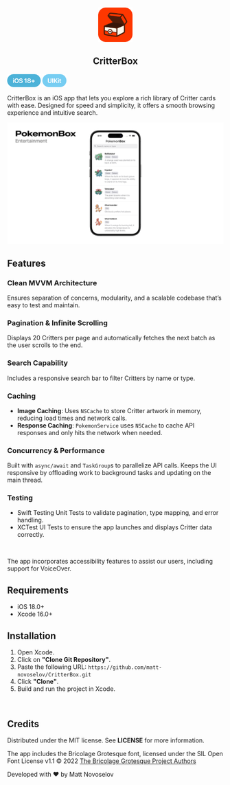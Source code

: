 <p align="center">
  <img src="Media/AppIcon.png" alt="Logo" width="80" height="80">
  <h2 align="center">
    CritterBox
  </h2>
</p>

<img src="https://github.com/matt-novoselov/matt-novoselov/blob/7bbed7f0e7e2ee616ec2ccbb07931f5b15a8e128/Files/SVGs/Badges/Platforms/ios18.svg" alt="" style="height: 30px"> <img src="https://github.com/matt-novoselov/matt-novoselov/blob/58a1be3d03d2558b81e787a0a13927faf3465be2/Files/SVGs/Badges/Frameworks/UIKit.svg" alt="" style="height: 30px"> 


CritterBox is an iOS app that lets you explore a rich library of Critter cards with ease. Designed for speed and simplicity, it offers a smooth browsing experience and intuitive search.

<img src="Media/Preview.png" alt="GIF">

## Features

### Clean MVVM Architecture

Ensures separation of concerns, modularity, and a scalable codebase that’s easy to test and maintain.

### Pagination & Infinite Scrolling

Displays 20 Critters per page and automatically fetches the next batch as the user scrolls to the end.

### Search Capability

Includes a responsive search bar to filter Critters by name or type.

### Caching

* **Image Caching**: Uses `NSCache` to store Critter artwork in memory, reducing load times and network calls.
* **Response Caching**: `PokemonService` uses `NSCache` to cache API responses and only hits the network when needed.

### Concurrency & Performance

Built with `async/await` and `TaskGroup`s to parallelize API calls. Keeps the UI responsive by offloading work to background tasks and updating on the main thread.

### Testing

* Swift Testing Unit Tests to validate pagination, type mapping, and error handling.
* XCTest UI Tests to ensure the app launches and displays Critter data correctly.

<br>

The app incorporates accessibility features to assist our users, including support for VoiceOver.

## Requirements
- iOS 18.0+
- Xcode 16.0+

## Installation
1. Open Xcode.
2. Click on **"Clone Git Repository"**.
3. Paste the following URL: `https://github.com/matt-novoselov/CritterBox.git`
4. Click **"Clone"**.
5. Build and run the project in Xcode.

<br>

## Credits
Distributed under the MIT license. See **LICENSE** for more information.

The app includes the Bricolage Grotesque font, licensed under the SIL Open Font License v1.1
© 2022 [The Bricolage Grotesque Project Authors](https://github.com/ateliertriay/bricolage)

Developed with ❤️ by Matt Novoselov
